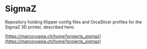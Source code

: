 # SigmaZ

Repository holding Klipper config files and OrcaSlicer profiles for the SigmaZ 3D printer, described here: 

[https://marcoruggia.ch/home?projects_sigmaz](https://marcoruggia.ch/home?projects_sigmaz)